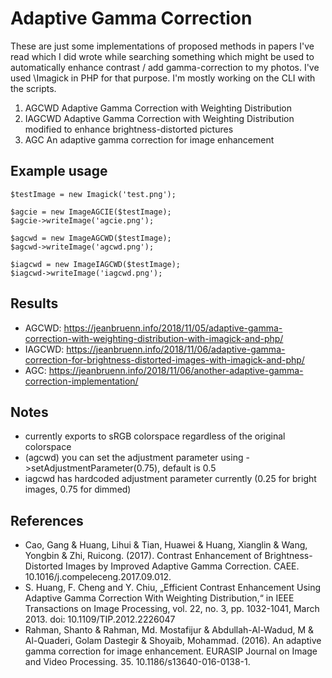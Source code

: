 # Adaptive Gamma Correction

These are just some implementations of proposed methods in papers I've read which I did wrote while searching something which might be used to automatically enhance contrast / add gamma-correction to my photos. I've used \Imagick in PHP for that purpose. I'm mostly working on the CLI with the scripts.  

1. AGCWD Adaptive Gamma Correction with Weighting Distribution
2. IAGCWD Adaptive Gamma Correction with Weighting Distribution modified to enhance brightness-distorted pictures
3. AGC An adaptive gamma correction for image enhancement

## Example usage

```
$testImage = new Imagick('test.png');

$agcie = new ImageAGCIE($testImage);
$agcie->writeImage('agcie.png');

$agcwd = new ImageAGCWD($testImage);
$agcwd->writeImage('agcwd.png');

$iagcwd = new ImageIAGCWD($testImage);
$iagcwd->writeImage('iagcwd.png');
```

## Results

* AGCWD: https://jeanbruenn.info/2018/11/05/adaptive-gamma-correction-with-weighting-distribution-with-imagick-and-php/
* IAGCWD: https://jeanbruenn.info/2018/11/06/adaptive-gamma-correction-for-brightness-distorted-images-with-imagick-and-php/
* AGC: https://jeanbruenn.info/2018/11/06/another-adaptive-gamma-correction-implementation/

## Notes

* currently exports to sRGB colorspace regardless of the original colorspace
* (agcwd) you can set the adjustment parameter using ->setAdjustmentParameter(0.75), default is 0.5
* iagcwd has hardcoded adjustment parameter currently (0.25 for bright images, 0.75 for dimmed)

## References

* Cao, Gang & Huang, Lihui & Tian, Huawei & Huang, Xianglin & Wang, Yongbin & Zhi, Ruicong. (2017). Contrast Enhancement of Brightness-Distorted Images by Improved Adaptive Gamma Correction. CAEE. 10.1016/j.compeleceng.2017.09.012.
* S. Huang, F. Cheng and Y. Chiu, „Efficient Contrast Enhancement Using Adaptive Gamma Correction With Weighting Distribution,“ in IEEE Transactions on Image Processing, vol. 22, no. 3, pp. 1032-1041, March 2013. doi: 10.1109/TIP.2012.2226047
* Rahman, Shanto & Rahman, Md. Mostafijur & Abdullah-Al-Wadud, M & Al-Quaderi, Golam Dastegir & Shoyaib, Mohammad. (2016). An adaptive gamma correction for image enhancement. EURASIP Journal on Image and Video Processing. 35. 10.1186/s13640-016-0138-1.
